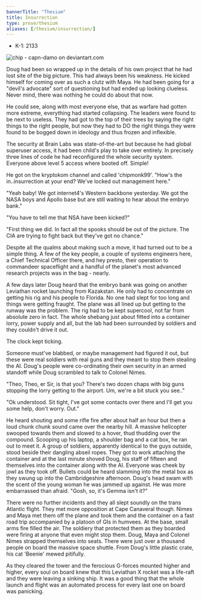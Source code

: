```yaml
---
bannerTitle: "Thesium" 
title: Insurrection
type: prose/thesium
aliases: [/thesium/insurrection/]
---
```


<div class="data">

- K-1: 2133

</div>

![chip - capn-damo on deviantart.com](/images/thesium/insurrection-chip.jpg)

Doug had been so wrapped up in the details of his own project that he had lost
site of the big picture. This had always been his weakness. He kicked himself
for coming over as such a clutz with Maya. He had been going for a "devil's
advocate" sort of questioning but had ended up looking clueless. Never mind,
there was nothing he could do about that now.

He could see, along with most everyone else, that as warfare had gotten more
extreme, everything had started collapsing. The leaders were found to be next to
useless. They had got to the top of their trees by saying the right things to
the right people, but now they had to DO the right things they were found to be
bogged down in ideology and thus frozen and inflexible.

The security at Brain Labs was state-of-the-art but because he had global
superuser access, it had been child's play to take over entirely. In precisely
three lines of code he had reconfigured the whole security system. Everyone above
level 5 access where booted off. Simple!

He got on the kryptokom channel and called 'chipmonk99'. "How's the
in..insurrection at your end? We've locked out management here."

"Yeah baby! We got internet4's Western backbone yesterday. We got the NASA
boys and Apollo base but are still waiting to hear about the embryo bank." 

"You have to tell me that NSA have been kicked?"

"First thing we did. In fact all the spooks should be out of the picture. The
CIA are trying to fight back but they've got no chance."

Despite all the qualms about making such a move, it had turned out to be a
simple thing. A few of the key people, a couple of systems engineers here, a
Chief Technical Officer there, and hey presto, their operation to commandeer
spaceflight and a handful of the planet's most advanced research projects was
in the bag - nearly.

A few days later Doug heard that the embryo bank was going on another Leviathan
rocket launching from Kazakstan. He only had to concentrate on getting his rig
and his people to Florida. No one had slept for too long and things were getting
fraught. The plane was all lined up but getting to the runway was the problem.
The rig had to be kept supercool, not far from absolute zero in fact. The whole
shebang just about fitted into a container lorry, power supply and all, but the
lab had been surrounded by soldiers and they couldn't drive it out.

The clock kept ticking.

Someone must've blabbed, or maybe management had figured it out, but these were
real soldiers with real guns and they meant to stop them stealing the AI.
Doug's people were co-ordinating their own security in an armed standoff while
Doug scrambled to talk to Colonel Nimes.

"Theo, Theo, er Sir, is that you? There's two dozen chaps with big guns stopping
the lorry getting to the airport. Um, we're a bit stuck you see.."

"Ok understood. Sit tight, I've got some contacts over there and I'll get you
some help, don't worry. Out."

He heard shouting and some rifle fire after about half an hour but then a loud
chunk chunk sound came over the nearby hill. A massive helicopter swooped
towards them and slowed to a hover, thud thudding over the compound. Scooping up
his laptop, a shoulder bag and a cat box, he ran out to meet it. A group of
soldiers, apparently identical to the guys outside, stood beside their dangling
abseil ropes. They got to work attaching the container and at the last minute
shoved Doug, his staff of fifteen and themselves into the container along with
the AI. Everyone was cheek by jowl as they took off. Bullets could be heard
slamming into the metal box as they swung up into the Cambridgeshire afternoon.
Doug's head swam with the scent of the young woman he was jammed up against. He
was more embarrassed than afraid. "Gosh, so, it's Gemma isn't it?"

There were no further incidents and they all slept soundly on the
trans Atlantic flight. They met more opposition at Cape Canaveral though. Nimes
and Maya met them off the plane and took them and the container on a fast road
trip accompanied by a platoon of GIs in humvees. At the base, small arms fire
filled the air. The soldiery that protected them as they boarded were firing at
anyone that even might stop them. Doug, Maya and Colonel Nimes strapped
themselves into seats. There were just over a thousand people on board the
massive space shuttle. From Doug's little plastic crate, his cat 'Beenie' mewed
pitifully.

As they cleared the tower and the ferocious G-forces mounted higher and higher,
every soul on board knew that this Leviathan X rocket was a life-raft and they
were leaving a sinking ship. It was a good thing that the whole launch and
flight was an automated process for every last one on board was panicking.
